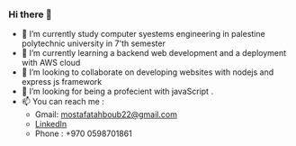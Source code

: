 ### Hi there 👋


- 🔭 I’m currently study computer syestems engineering in palestine polytechnic university in 7'th semester 
- 🌱 I’m currently learning a backend web development and a deployment with AWS cloud 
- 👯 I’m looking to collaborate on developing websites with nodejs and express js framework 
- 🤔 I’m looking for being a profecient with javaScript .
- 📫 You can reach me :
   - Gmail: mostafatahboub22@gmail.com  
   - [LinkedIn](https://www.linkedin.com/in/mostafaatahboub/)
   - Phone : +970 0598701861
  
